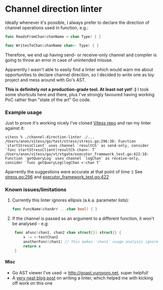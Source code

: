 Channel direction linter
====

Ideally whenever it's possible, I always prefer to declare the direction of channel operations used in function, e.g.:
```go
func ReadsFromChan(chanName <-chan Type) { }

func WritesToChan(chanName chan<- Type) { }
```
Therefore, we end up having send- or receive-only channel and compiler is going to throw an error in case of unintended misuse.

Apparently I wasn't able to easily find a linter which would warn me about opportunities to declare channel direction, 
so I decided to write one as toy project and mess around with Go's AST. 

**This is definitely not a production-grade tool. At least not yet! :)** I took some shortcuts here and there, 
plus I've strongly favoured having working PoC rather than "state of the art" Go code.

### Example usage

Just to prove it's working nicely I've cloned [Vitess repo](https://github.com/vitessio/vitess) and ran my linter against it:
```shell
vitess % ./channel-direction-linter ./...
/Users/anon/vitess/go/test/stress/stress.go:296:38: Function `startStressClient` uses channel `resultCh` as send-only, consider `func startStressClient(resultCh chan<- T`
/Users/anon/vitess/go/vt/vtgate/executor_framework_test.go:422:18: Function `getQueryLog` uses channel `logChan` as receive-only, consider `func getQueryLog(logChan <-chan T`
```
Aparrently the suggestions were accurate at that point of time :) See 
[stress.go:296](https://github.com/vitessio/vitess/blob/94861104f74f265a6b006197de12d494bf844ecc/go/test/stress/stress.go#L296) 
and 
[executor_framework_test.go:422](https://github.com/vitessio/vitess/blob/94861104f74f265a6b006197de12d494bf844ecc/go/vt/vtgate/executor_framework_test.go#L648)

### Known issues/limitations

1. Currently this linter ignores ellipsis (a.k.a. parameter lists):
    ```go
    func FuncName(chanArr ...chan bool) { }
    ```
2. If the channel is passed as an argument to a different function, it won't be analysed - e.g:
   ```go
    func aFunc(chan1, chan2 chan struct{}) struct{} {
	    x := <-testChan2
		anotherFunc(chan1) // this makes `chan1` usage analysis ignored
	    return x
    }
   ```
#### Misc

* Go AST viewer I've used -> http://goast.yuroyoro.net, super helpful! 
* A [very neat blog post](https://disaev.me/p/writing-useful-go-analysis-linter/) on writing a linter, which helped me with kicking off work on this one 